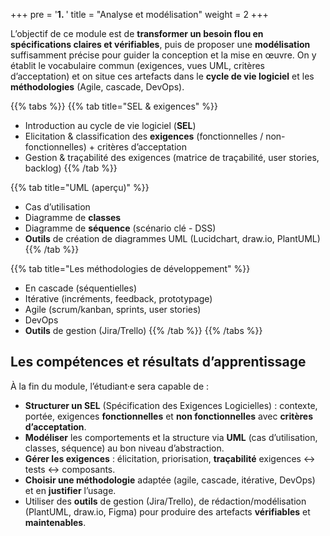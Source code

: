 +++
pre = '<b>1. </b>'
title = "Analyse et modélisation"
weight = 2
+++

L’objectif de ce module est de **transformer un besoin flou en spécifications claires et vérifiables**, puis de proposer une **modélisation** suffisamment précise pour guider la conception et la mise en œuvre. On y établit le vocabulaire commun (exigences, vues UML, critères d’acceptation) et on situe ces artefacts dans le **cycle de vie logiciel** et les **méthodologies** (Agile, cascade, DevOps).

{{% tabs %}}
  {{% tab title="SEL & exigences" %}}
  - Introduction au cycle de vie logiciel (**SEL**)
  - Elicitation & classification des **exigences** (fonctionnelles / non-fonctionnelles) + critères d’acceptation
  - Gestion & traçabilité des exigences (matrice de traçabilité, user stories, backlog) 
  {{% /tab %}}

  {{% tab title="UML (aperçu)" %}}
  - Cas d’utilisation
  - Diagramme de **classes**
  - Diagramme de **séquence** (scénario clé - DSS)  
  - **Outils** de création de diagrammes UML (Lucidchart, draw.io, PlantUML)
  {{% /tab %}}

  {{% tab title="Les méthodologies de développement" %}} 
  - En cascade (séquentielles)
  - Itérative (incréments, feedback, prototypage)
  - Agile (scrum/kanban, sprints, user stories)
  - DevOps
  - **Outils** de gestion (Jira/Trello)
  {{% /tab %}}
{{% /tabs %}}


## Les compétences et résultats d’apprentissage
À la fin du module, l’étudiant·e sera capable de :
- **Structurer un SEL** (Spécification des Exigences Logicielles) : contexte, portée, exigences **fonctionnelles** et **non fonctionnelles** avec **critères d’acceptation**.
- **Modéliser** les comportements et la structure via **UML** (cas d’utilisation, classes, séquence) au bon niveau d’abstraction.
- **Gérer les exigences** : élicitation, priorisation, **traçabilité** exigences ↔ tests ↔ composants.
- **Choisir une méthodologie** adaptée (agile, cascade, itérative, DevOps) et en **justifier** l’usage.
- Utiliser des **outils** de gestion (Jira/Trello), de rédaction/modélisation (PlantUML, draw.io, Figma) pour produire des artefacts **vérifiables** et **maintenables**.





